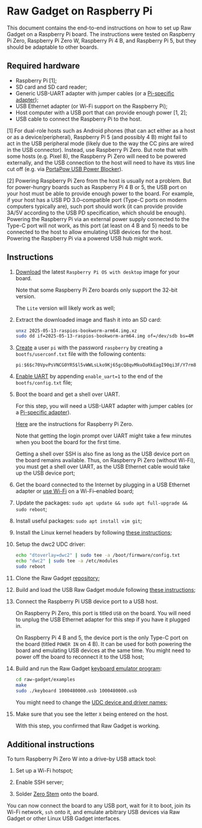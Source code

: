 Raw Gadget on Raspberry Pi
==========================

This document contains the end-to-end instructions on how to set up Raw Gadget on a Raspberry Pi board.
The instructions were tested on Raspberry Pi Zero, Raspberry Pi Zero W, Raspberry Pi 4 B, and Raspberry Pi 5, but they should be adaptable to other boards.


## Required hardware

- Raspberry Pi [1];
- SD card and SD card reader;
- Generic USB-UART adapter with jumper cables (or a [Pi-specific adapter](https://8086.net/products#80860010));
- USB Ethernet adapter (or Wi-Fi support on the Raspberry Pi);
- Host computer with a USB port that can provide enough power [1, 2];
- USB cable to connect the Raspberry Pi to the host.

[1] For dual-role hosts such as Android phones (that can act either as a host or as a device/peripheral), Raspberry Pi 5 (and possibly 4 B) might fail to act in the USB peripheral mode (likely due to the way the CC pins are wired in the USB connector).
Instead, use Raspberry Pi Zero.
But note that with some hosts (e.g. Pixel 8), the Raspberry Pi Zero will need to be powered externally, and the USB connection to the host will need to have its `VBUS` line cut off (e.g. via [PortaPow USB Power Blocker](https://portablepowersupplies.co.uk/product/usb-power-blocker)).

[2] Powering Raspberry Pi Zero from the host is usually not a problem.
But for power-hungry boards such as Raspberry Pi 4 B or 5, the USB port on your host must be able to provide enough power to the board.
For example, if your host has a USB PD 3.0–compatible port (Type-C ports on modern computers typically are), such port should work (it can provide provide 3A/5V according to the USB PD specification, which should be enough).
Powering the Raspberry Pi via an external power supply connected to the Type-C port will not work, as this port (at least on 4 B and 5) needs to be connected to the host to allow emulating USB devices for the host.
Powering the Raspberry Pi via a powered USB hub might work.


## Instructions

1. [Download](https://www.raspberrypi.com/software/operating-systems/) the latest `Raspberry Pi OS with desktop` image for your board.

    Note that some Raspberry Pi Zero boards only support the 32-bit version.

    The `Lite` version will likely work as well;

2. Extract the downloaded image and flash it into an SD card:

    ``` bash
    unxz 2025-05-13-raspios-bookworm-arm64.img.xz
    sudo dd if=2025-05-13-raspios-bookworm-arm64.img of=/dev/sdb bs=4M conv=fsync
    ```

3. [Create](https://forums.raspberrypi.com/viewtopic.php?t=333248&p=1994926#p1994926) a user `pi` with the password `raspberry` by creating a `bootfs/userconf.txt` file with the following contents:

   ```
   pi:$6$c70VpvPsVNCG0YR5$l5vWWLsLko9Kj65gcQ8qvMkuOoRkEagI90qi3F/Y7rm8eNYZHW8CY6BOIKwMH7a3YYzZYL90zf304cAHLFaZE0
   ```

4. [Enable UART](https://www.raspberrypi.com/documentation/computers/config_txt.html#enable_uart) by appending `enable_uart=1` to the end of the `bootfs/config.txt` file;

5. Boot the board and get a shell over UART.

    For this step, you will need a USB-UART adapter with jumper cables (or a [Pi-specific adapter](https://8086.net/products#80860010)).

    [Here](https://learn.adafruit.com/raspberry-pi-zero-creation/give-it-life) are the instructions for Raspberry Pi Zero.

    Note that getting the login prompt over UART might take a few minutes when you boot the board for the first time.

    Getting a shell over SSH is also fine as long as the USB device port on the board remains available.
    Thus, on Raspberry Pi Zero (without Wi-Fi), you must get a shell over UART, as the USB Ethernet cable would take up the USB device port;

6. Get the board connected to the Internet by plugging in a USB Ethernet adapter or [use Wi-Fi](https://www.raspberrypi.com/documentation/computers/configuration.html#connect-to-a-wireless-network-2) on a Wi-Fi–enabled board;

7. Update the packages: `sudo apt update && sudo apt full-upgrade && sudo reboot`;

8. Install useful packages: `sudo apt install vim git`;

9. Install the Linux kernel headers by following [these instructions](https://www.raspberrypi.com/documentation/computers/linux_kernel.html#kernel-headers);

10. Setup the dwc2 UDC driver:

    ``` bash
    echo "dtoverlay=dwc2" | sudo tee -a /boot/firmware/config.txt
    echo "dwc2" | sudo tee -a /etc/modules
    sudo reboot
    ```

11. Clone the Raw Gadget [repository](https://github.com/xairy/raw-gadget);

12. Build and load the USB Raw Gadget module following [these instructions](/raw_gadget);

13. Connect the Raspberry Pi USB device port to a USB host.

    On Raspberry Pi Zero, this port is titled `USB` on the board.
    You will need to unplug the USB Ethernet adapter for this step if you have it plugged in.

    On Raspberry Pi 4 B and 5, the device port is the only Type-C port on the board (titled `POWER IN` on 4 B).
    It can be used for both powering the board and emulating USB devices at the same time.
    You might need to power off the board to reconnect it to the USB host;

14. Build and run the Raw Gadget [keyboard emulator program](/examples):

    ``` bash
    cd raw-gadget/examples
    make
    sudo ./keyboard 1000480000.usb 1000480000.usb
    ```

    You might need to change the [UDC device and driver names](/README.md#usb-device-controllers);

15. Make sure that you see the letter `X` being entered on the host.

    With this step, you confirmed that Raw Gadget is working.


## Additional instructions

To turn Raspberry Pi Zero W into a drive-by USB attack tool:

1. Set up a Wi-Fi hotspot;

2. Enable SSH server;

3. Solder [Zero Stem](https://zerostem.io/) onto the board.

You can now connect the board to any USB port, wait for it to boot, join its Wi-Fi network, `ssh` onto it, and emulate arbitrary USB devices via Raw Gadget or other Linux USB Gadget interfaces.
